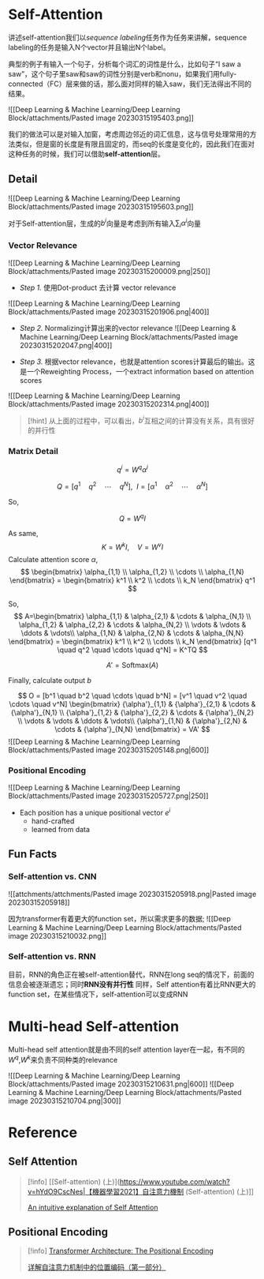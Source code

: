 
# Self-Attention

讲述self-attention我们以*sequence labeling*任务作为任务来讲解，sequence labeling的任务是输入N个vector并且输出N个label。

典型的例子有输入一个句子，分析每个词汇的词性是什么，比如句子“I saw a saw”，这个句子里saw和saw的词性分别是verb和nonu，如果我们用fully-connected（FC）层来做的话，那么面对同样的输入saw，我们无法得出不同的结果。

![[Deep Learning & Machine Learning/Deep Learning Block/attachments/Pasted image 20230315195403.png]]

我们的做法可以是对输入加窗，考虑周边邻近的词汇信息，这与信号处理常用的方法类似，但是窗的长度是有限且固定的，而seq的长度是变化的，因此我们在面对这种任务的时候，我们可以借助**self-attention**层。

## Detail

![[Deep Learning & Machine Learning/Deep Learning Block/attachments/Pasted image 20230315195603.png]]

对于Self-attention层，生成的$b^i$向量是考虑到所有输入$\sum_i\alpha^i$向量

### Vector Relevance

![[Deep Learning & Machine Learning/Deep Learning Block/attachments/Pasted image 20230315200009.png|250]]


* *Step 1.* 使用Dot-product 去计算 vector relevance

![[Deep Learning & Machine Learning/Deep Learning Block/attachments/Pasted image 20230315201906.png|400]]

* *Step 2.* Normalizing计算出来的vector relevance
![[Deep Learning & Machine Learning/Deep Learning Block/attachments/Pasted image 20230315202047.png|400]]

* *Step 3.*  根据vector relevance，也就是attention scores计算最后的输出。这是一个Reweighting Process，一个extract information based on attention scores

![[Deep Learning & Machine Learning/Deep Learning Block/attachments/Pasted image 20230315202314.png|400]]

> [!hint] 
>  从上面的过程中，可以看出，$b^i$互相之间的计算没有关系，具有很好的并行性

### Matrix Detail

$$
q^i = W^q \alpha^i
$$


$$
Q = [q^1 \quad q^2 \quad \cdots \quad q^N],\ \  I = [\alpha^1 \quad \alpha^2 \quad \cdots \quad \alpha^N]
$$



So,

$$
Q = W^q I
$$

As same,
$$
K = W^k I,\quad V = W^v I
$$
Calculate attention score $\alpha$,
$$
\begin{bmatrix}
\alpha_{1,1} \\
\alpha_{1,2} \\
\cdots \\
\alpha_{1,N}
\end{bmatrix} =
\begin{bmatrix}
k^1 \\
k^2 \\
\cdots \\
k_N
\end{bmatrix} q^1
$$

So,
$$
A=\begin{bmatrix}
\alpha_{1,1} & \alpha_{2,1} & \cdots & \alpha_{N,1} \\
\alpha_{1,2} & \alpha_{2,2} & \cdots & \alpha_{N,2} \\
\vdots & \vdots & \ddots & \vdots\\
\alpha_{1,N} & \alpha_{2,N} & \cdots & \alpha_{N,N}
\end{bmatrix} =
\begin{bmatrix}
k^1 \\
k^2 \\
\cdots \\
k_N
\end{bmatrix} [q^1 \quad q^2 \quad \cdots \quad q^N] = K^TQ
$$

$$
A' = \text{Softmax}(A)
$$

Finally, calculate output $b$


$$
O = [b^1 \quad b^2 \quad \cdots \quad b^N] = [v^1 \quad v^2 \quad \cdots \quad v^N]
\begin{bmatrix}
{\alpha'}_{1,1} & {\alpha'}_{2,1} & \cdots & {\alpha'}_{N,1} \\
{\alpha'}_{1,2} & {\alpha'}_{2,2} & \cdots & {\alpha'}_{N,2} \\
\vdots & \vdots & \ddots & \vdots\\
{\alpha'}_{1,N} & {\alpha'}_{2,N} & \cdots & {\alpha'}_{N,N}
\end{bmatrix} = VA'
$$
![[Deep Learning & Machine Learning/Deep Learning Block/attachments/Pasted image 20230315205148.png|600]]

### Positional Encoding
![[Deep Learning & Machine Learning/Deep Learning Block/attachments/Pasted image 20230315205727.png|250]]
* Each position has a unique positional vector $e^i$
	* hand-crafted
	* learned from data

## Fun Facts

### Self-attention vs. CNN

![[attchments/attchments/Pasted image 20230315205918.png|Pasted image 20230315205918]]

因为transformer有着更大的function set，所以需求更多的数据; ![[Deep Learning & Machine Learning/Deep Learning Block/attachments/Pasted image 20230315210032.png]]

### Self-attention vs. RNN

目前，RNN的角色正在被self-attention替代，RNN在long seq的情况下，前面的信息会被逐渐遗忘；同时**RNN没有并行性**
同样，Self attention有着比RNN更大的function set，在某些情况下，self-attention可以变成RNN

# Multi-head Self-attention
Multi-head self attention就是由不同的self attention layer在一起，有不同的$W^q$,$W^k$来负责不同种类的relevance

![[Deep Learning & Machine Learning/Deep Learning Block/attachments/Pasted image 20230315210631.png|600]]
![[Deep Learning & Machine Learning/Deep Learning Block/attachments/Pasted image 20230315210704.png|300]] 

# Reference

## Self Attention

> [!info] 
>  [[Self-attention) (上)](https://www.youtube.com/watch?v=hYdO9CscNes|【機器學習2021】自注意力機制 (Self-attention) (上)]]
>  
> [An intuitive explanation of Self Attention](https://towardsdatascience.com/an-intuitive-explanation-of-self-attention-4f72709638e1)

## Positional Encoding

> [!info] 
>  [Transformer Architecture: The Positional Encoding](https://kazemnejad.com/blog/transformer_architecture_positional_encoding/)
>  
> [详解自注意力机制中的位置编码（第一部分）](https://zhuanlan.zhihu.com/p/352233973)
